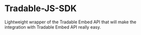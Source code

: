 # Tradable-JS-SDK
Lightweight wrapper of the Tradable Embed API that will make the integration with Tradable Embed API really easy.
